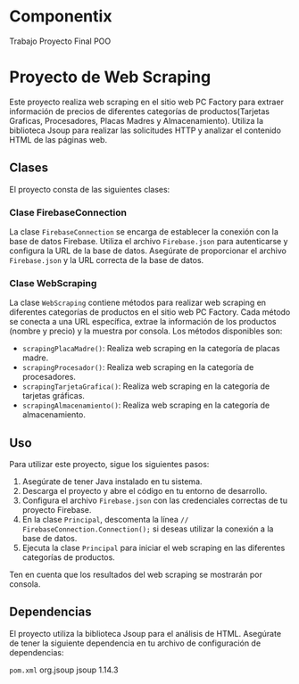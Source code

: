 # Componentix
Trabajo Proyecto Final POO

# Proyecto de Web Scraping
Este proyecto realiza web scraping en el sitio web PC Factory para extraer información de precios de diferentes categorías de productos(Tarjetas Graficas, Procesadores, Placas Madres y Almacenamiento). Utiliza la biblioteca Jsoup para realizar las solicitudes HTTP y analizar el contenido HTML de las páginas web.

## Clases
El proyecto consta de las siguientes clases:

### Clase FirebaseConnection
La clase `FirebaseConnection` se encarga de establecer la conexión con la base de datos Firebase. Utiliza el archivo `Firebase.json` para autenticarse y configura la URL de la base de datos. Asegúrate de proporcionar el archivo `Firebase.json` y la URL correcta de la base de datos.

### Clase WebScraping
La clase `WebScraping` contiene métodos para realizar web scraping en diferentes categorías de productos en el sitio web PC Factory. Cada método se conecta a una URL específica, extrae la información de los productos (nombre y precio) y la muestra por consola. Los métodos disponibles son:

- `scrapingPlacaMadre()`: Realiza web scraping en la categoría de placas madre.
- `scrapingProcesador()`: Realiza web scraping en la categoría de procesadores.
- `scrapingTarjetaGrafica()`: Realiza web scraping en la categoría de tarjetas gráficas.
- `scrapingAlmacenamiento()`: Realiza web scraping en la categoría de almacenamiento.

## Uso
Para utilizar este proyecto, sigue los siguientes pasos:

1. Asegúrate de tener Java instalado en tu sistema.
2. Descarga el proyecto y abre el código en tu entorno de desarrollo.
3. Configura el archivo `Firebase.json` con las credenciales correctas de tu proyecto Firebase.
4. En la clase `Principal`, descomenta la línea `// FirebaseConnection.Connection();` si deseas utilizar la conexión a la base de datos.
5. Ejecuta la clase `Principal` para iniciar el web scraping en las diferentes categorías de productos.

Ten en cuenta que los resultados del web scraping se mostrarán por consola.

## Dependencias
El proyecto utiliza la biblioteca Jsoup para el análisis de HTML. Asegúrate de tener la siguiente dependencia en tu archivo de configuración de dependencias:

`pom.xml`
<dependency>
    <groupId>org.jsoup</groupId>
    <artifactId>jsoup</artifactId>
    <version>1.14.3</version>
</dependency>
